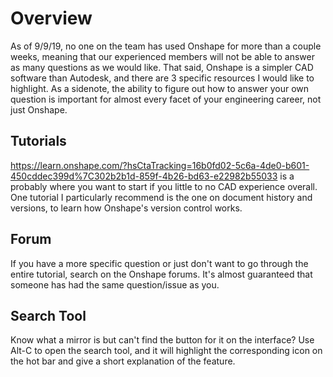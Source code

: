 <!-- TITLE: How To Do X On Onshape -->
<!-- SUBTITLE: A quick summary of How To Do X On Onshape -->

# Overview
As of 9/9/19, no one on the team has used Onshape for more than a couple weeks, meaning that our experienced members will not be able to answer as many questions as we would like. That said, Onshape is a simpler CAD software than Autodesk, and there are 3 specific resources I would like to highlight. As a sidenote, the ability to figure out how to answer your own question is important for almost every facet of your engineering career, not just Onshape.

## Tutorials
https://learn.onshape.com/?hsCtaTracking=16b0fd02-5c6a-4de0-b601-450cddec399d%7C302b2b1d-859f-4b26-bd63-e22982b55033 is a probably where you want to start if you little to no CAD experience overall. One tutorial I particularly recommend is the one on document history and versions, to learn how Onshape's version control works.
## Forum
If you have a more specific question or just don't want to go through the entire tutorial, search on the Onshape forums. It's almost guaranteed that someone has had the same question/issue as you.
## Search Tool
Know what a mirror is but can't find the button for it on the interface? Use Alt-C to open the search tool, and it will highlight the corresponding icon on the hot bar and give a short explanation of the feature.